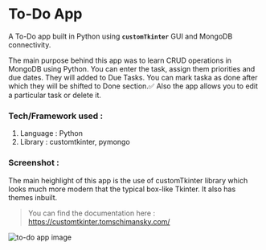 # To-Do App

A To-Do app built in Python using **`customTkinter`** GUI and MongoDB connectivity.

The main purpose behind this app was to learn CRUD operations in MongoDB using Python. You can enter the task, assign them priorities and due dates. They will added to Due Tasks. You can mark taska as done after which they will be shifted to Done section.✅
Also the app allows you to edit a particular task or delete it.
<br>

### Tech/Framework used : 
1. Language : Python
2. Library : customtkinter, pymongo

### Screenshot : 

The main heighlight of this app is the use of customTkinter library which looks much more modern that the typical box-like Tkinter. It also has themes inbuilt.
> You can find the documentation here : https://customtkinter.tomschimansky.com/


![to-do app image](https://github.com/sumitmule/todo-app/assets/111048440/5a741a4b-fbb1-4260-a7f2-d7efc0f3431b)

